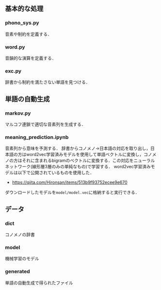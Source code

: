 ## 基本的な処理
### phono_sys.py
音素や制約を定義する．
### word.py
音韻的な演算を定義する．
### exc.py
辞書から制約を満たさない単語を見つける．
## 単語の自動生成
### markov.py
マルコフ連鎖で適切な音素列を生成する．
### meaning_prediction.ipynb
音素列から意味を予測する．
辞書からコノメノ→日本語の対応を取り出し，日本語の方はword2vec学習済みモデルを使用して単語ベクトルに変換し，コノメノの方はそれに含まれるbigramのベクトルに変換する．この対応をニューラルネットワーク(線形層3層のみの単純なもの)で学習する．
word2vec学習済みモデルは以下で公開されているものを使用した．
- https://qiita.com/Hironsan/items/513b9f93752ecee9e670

ダウンロードしたモデルを`model/model.vec`に格納すると実行できる．

## データ
### dict
コノメノの辞書
### model
機械学習のモデル
### generated
単語の自動生成で得られたファイル